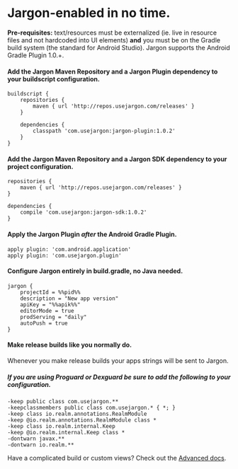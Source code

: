 # Jargon-enabled in no time.

**Pre-requisites:** text/resources must be externalized (ie. live in resource files and not hardcoded into UI elements) **and** you must be on the Gradle build system (the standard for Android Studio).  Jargon supports the Android Gradle Plugin 1.0.+.

#### Add the Jargon Maven Repository and a Jargon Plugin dependency to your buildscript configuration.

```
buildscript {
    repositories {
        maven { url 'http://repos.usejargon.com/releases' }
    }
    
    dependencies {
        classpath 'com.usejargon:jargon-plugin:1.0.2'
    }    
}
```

#### Add the Jargon Maven Repository and a Jargon SDK dependency to your project configuration.

```
repositories {
    maven { url 'http://repos.usejargon.com/releases' }
}

dependencies {
    compile 'com.usejargon:jargon-sdk:1.0.2' 
}
```

#### Apply the Jargon Plugin *after* the Android Gradle Plugin.

```
apply plugin: 'com.android.application'
apply plugin: 'com.usejargon.plugin'
```

####  Configure Jargon entirely in build.gradle, no Java needed.

```
jargon {
    projectId = %%pid%%
    description = "New app version"
    apiKey = "%%apik%%"
    editorMode = true
    prodServing = "daily"
    autoPush = true
}
```

#### Make release builds like you normally do.

Whenever you make release builds your apps strings will be sent to Jargon.

#####  If you are using Proguard or Dexguard be **sure** to add the following to your configuration.
    
```
-keep public class com.usejargon.**
-keepclassmembers public class com.usejargon.* { *; }
-keep class io.realm.annotations.RealmModule
-keep @io.realm.annotations.RealmModule class *
-keep class io.realm.internal.Keep
-keep @io.realm.internal.Keep class *
-dontwarn javax.**
-dontwarn io.realm.**
```

Have a complicated build or custom views?  Check out the [Advanced docs](/#/jargon/docs/03_Android/02_Advanced).


